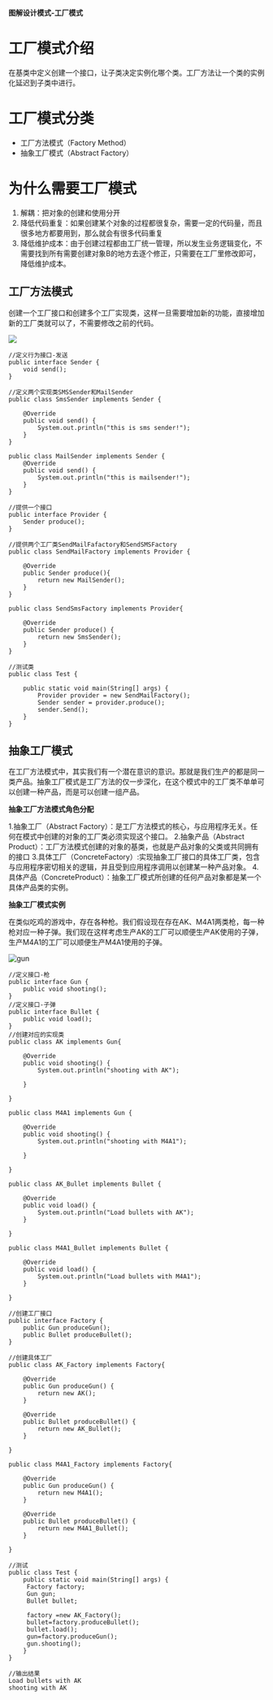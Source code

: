 **图解设计模式-工厂模式**
# 工厂模式介绍
在基类中定义创建一个接口，让子类决定实例化哪个类。工厂方法让一个类的实例化延迟到子类中进行。
# 工厂模式分类
* 工厂方法模式（Factory Method）
* 抽象工厂模式（Abstract Factory）
# 为什么需要工厂模式
1) 解耦：把对象的创建和使用分开
2) 降低代码重复：如果创建某个对象的过程都很复杂，需要一定的代码量，而且很多地方都要用到，那么就会有很多代码重复
3) 降低维护成本：由于创建过程都由工厂统一管理，所以发生业务逻辑变化，不需要找到所有需要创建对象B的地方去逐个修正，只需要在工厂里修改即可，降低维护成本。
## 工厂方法模式
创建一个工厂接口和创建多个工厂实现类，这样一旦需要增加新的功能，直接增加新的工厂类就可以了，不需要修改之前的代码。

![](imgs/abstract_factory.jpg)

```
//定义行为接口-发送
public interface Sender {  
    void send();  
}

//定义两个实现类SMSSender和MailSender
public class SmsSender implements Sender {  
  
    @Override  
    public void send() {  
        System.out.println("this is sms sender!");  
    }  
}

public class MailSender implements Sender {  
    @Override  
    public void send() {  
        System.out.println("this is mailsender!");  
    }  
}

//提供一个接口
public interface Provider {  
    Sender produce();  
} 

//提供两个工厂类SendMailFafactory和SendSMSFactory
public class SendMailFactory implements Provider {  
      
    @Override  
    public Sender produce(){  
        return new MailSender();  
    }  
}  

public class SendSmsFactory implements Provider{  
  
    @Override  
    public Sender produce() {  
        return new SmsSender();  
    }  
}

//测试类
public class Test {  
  
    public static void main(String[] args) {  
        Provider provider = new SendMailFactory();  
        Sender sender = provider.produce();  
        sender.Send();  
    }  
} 
```

## 抽象工厂模式
在工厂方法模式中，其实我们有一个潜在意识的意识。那就是我们生产的都是同一类产品。抽象工厂模式是工厂方法的仅一步深化，在这个模式中的工厂类不单单可以创建一种产品，而是可以创建一组产品。

**抽象工厂方法模式角色分配**

1.抽象工厂（Abstract Factory）：是工厂方法模式的核心，与应用程序无关。任何在模式中创建的对象的工厂类必须实现这个接口。
2.抽象产品（Abstract Product）：工厂方法模式创建的对象的基类，也就是产品对象的父类或共同拥有的接口
3.具体工厂（ConcreteFactory）:实现抽象工厂接口的具体工厂类，包含与应用程序密切相关的逻辑，并且受到应用程序调用以创建某一种产品对象。
4.具体产品（ConcreteProduct）：抽象工厂模式所创建的任何产品对象都是某一个具体产品类的实例。

**抽象工厂模式实例**

在类似吃鸡的游戏中，存在各种枪。我们假设现在存在AK、M4A1两类枪，每一种枪对应一种子弹。我们现在这样考虑生产AK的工厂可以顺便生产AK使用的子弹，生产M4A1的工厂可以顺便生产M4A1使用的子弹。

![gun](https://user-gold-cdn.xitu.io/2018/5/27/163a16504cdf4500?w=814&h=380&f=png&s=9052)

```
//定义接口-枪
public interface Gun {
    public void shooting();
}
//定义接口-子弹
public interface Bullet {
    public void load();
}
//创建对应的实现类
public class AK implements Gun{

    @Override
    public void shooting() {
        System.out.println("shooting with AK");

    }

}

public class M4A1 implements Gun {

    @Override
    public void shooting() {
        System.out.println("shooting with M4A1");

    }

}

public class AK_Bullet implements Bullet {

    @Override
    public void load() {
        System.out.println("Load bullets with AK");
    }

}

public class M4A1_Bullet implements Bullet {

    @Override
    public void load() {
        System.out.println("Load bullets with M4A1");
    }

}

//创建工厂接口
public interface Factory {
    public Gun produceGun();
    public Bullet produceBullet();
}

//创建具体工厂
public class AK_Factory implements Factory{

    @Override
    public Gun produceGun() {
        return new AK();
    }

    @Override
    public Bullet produceBullet() {
        return new AK_Bullet();
    }

}

public class M4A1_Factory implements Factory{

    @Override
    public Gun produceGun() {
        return new M4A1();
    }

    @Override
    public Bullet produceBullet() {
        return new M4A1_Bullet();
    }

}

//测试
public class Test {
    public static void main(String[] args) {  
     Factory factory;
     Gun gun;
     Bullet bullet;

     factory =new AK_Factory();
     bullet=factory.produceBullet();
     bullet.load();
     gun=factory.produceGun();
     gun.shooting(); 
    }
}

//输出结果
Load bullets with AK
shooting with AK
```



